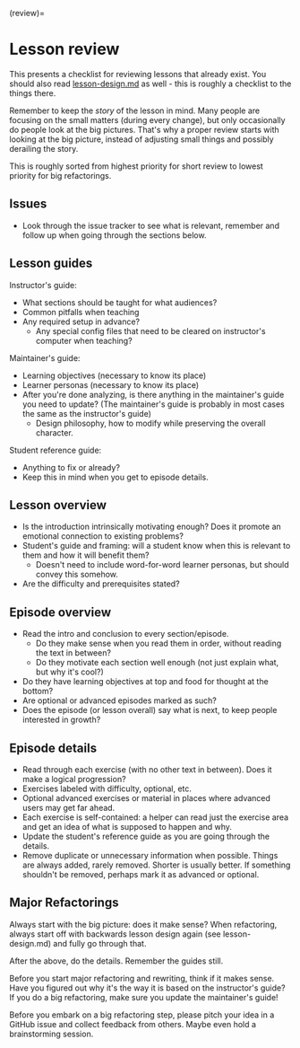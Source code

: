 (review)=

# Lesson review

This presents a checklist for reviewing lessons that already exist.
You should also read [lesson-design.md](lesson-design.md) as well -
this is roughly a checklist to the things there.

Remember to keep the *story* of the lesson in mind.  Many people are
focusing on the small matters (during every change), but only
occasionally do people look at the big pictures.  That's why a proper
review starts with looking at the big picture, instead of adjusting
small things and possibly derailing the story.

This is roughly sorted from highest priority for short review to
lowest priority for big refactorings.


## Issues

- Look through the issue tracker to see what is relevant, remember and
  follow up when going through the sections below.


## Lesson guides

Instructor's guide:

- What sections should be taught for what audiences?
- Common pitfalls when teaching
- Any required setup in advance?
  - Any special config files that need to be cleared on instructor's
    computer when teaching?

Maintainer's guide:

- Learning objectives (necessary to know its place)
- Learner personas (necessary to know its place)
- After you're done analyzing, is there anything in the maintainer's
  guide you need to update?  (The maintainer's guide is probably in
  most cases the same as the instructor's guide)
  - Design philosophy, how to modify while preserving the overall
    character.

Student reference guide:

- Anything to fix or already?
- Keep this in mind when you get to episode details.


## Lesson overview

- Is the introduction intrinsically motivating enough?  Does it
  promote an emotional connection to existing problems?
- Student's guide and framing: will a student know when this is
  relevant to them and how it will benefit them?
  - Doesn't need to include word-for-word learner personas, but should
    convey this somehow.
- Are the difficulty and prerequisites stated?


## Episode overview

- Read the intro and conclusion to every section/episode.
  - Do they make sense when you read them in order, without reading
    the text in between?
  - Do they motivate each section well enough (not just explain what,
    but why it's cool?)
- Do they have learning objectives at top and food for thought at the
  bottom?
- Are optional or advanced episodes marked as such?
- Does the episode (or lesson overall) say what is next, to keep
  people interested in growth?


## Episode details

- Read through each exercise (with no other text in between).  Does it
  make a logical progression?
- Exercises labeled with difficulty, optional, etc.
- Optional advanced exercises or material in places where advanced
  users may get far ahead.
- Each exercise is self-contained: a helper can read just the exercise
  area and get an idea of what is supposed to happen and why.
- Update the student's reference guide as you are going through the
  details.
- Remove duplicate or unnecessary information when possible.  Things
  are always added, rarely removed.  Shorter is usually better.  If
  something shouldn't be removed, perhaps mark it as advanced or
  optional.


## Major Refactorings

Always start with the big picture: does it make sense?  When
refactoring, always start off with backwards lesson design again (see
lesson-design.md) and fully go through that.

After the above, do the details.  Remember the guides still.

Before you start major refactoring and rewriting, think if it makes
sense.  Have you figured out why it's the way it is based on the
instructor's guide?  If you do a big refactoring, make sure you update
the maintainer's guide!

Before you embark on a big refactoring step, please pitch your idea
in a GitHub issue and collect feedback from others.  Maybe even hold a
brainstorming session.
